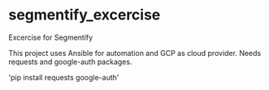 # segmentify_excercise
Excercise for Segmentify


This project uses Ansible for automation and GCP as cloud provider. Needs requests and google-auth packages. 

'pip install requests google-auth'
